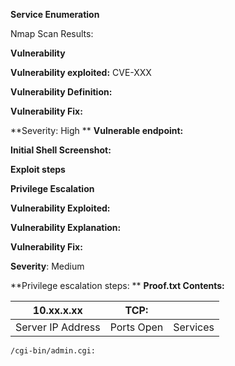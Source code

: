 **Service Enumeration**



Nmap Scan Results:


**Vulnerability**

**Vulnerability exploited:** CVE-XXX

**Vulnerability Definition:**

**Vulnerability Fix:**

**Severity: High
**
**Vulnerable endpoint:**
 

**Initial Shell Screenshot:**

**Exploit steps**



**Privilege Escalation**

**Vulnerability Exploited:**

**Vulnerability Explanation:**

**Vulnerability Fix:**

**Severity**: Medium

**Privilege escalation steps:
**
**Proof.txt Contents:**

| 10.xx.x.xx | TCP:  |  |
| --- | --- | --- |
| Server IP Address | Ports Open | Services |

```sh
/cgi-bin/admin.cgi:
```
